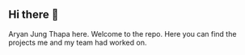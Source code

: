 ## Hi there 👋

Aryan Jung Thapa here.
Welcome to the repo.
Here you can find the projects me and my team had worked on.
